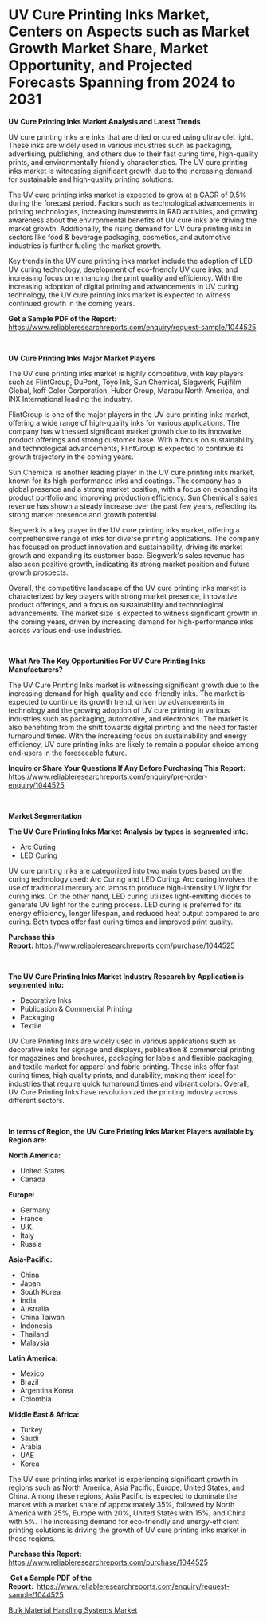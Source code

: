 <p><h1>UV Cure Printing Inks Market, Centers on Aspects such as Market Growth Market Share, Market Opportunity, and Projected Forecasts Spanning from 2024 to 2031</h1></p><p><strong>UV Cure Printing Inks Market Analysis and Latest Trends</strong></p>
<p><p>UV cure printing inks are inks that are dried or cured using ultraviolet light. These inks are widely used in various industries such as packaging, advertising, publishing, and others due to their fast curing time, high-quality prints, and environmentally friendly characteristics. The UV cure printing inks market is witnessing significant growth due to the increasing demand for sustainable and high-quality printing solutions.</p><p>The UV cure printing inks market is expected to grow at a CAGR of 9.5% during the forecast period. Factors such as technological advancements in printing technologies, increasing investments in R&D activities, and growing awareness about the environmental benefits of UV cure inks are driving the market growth. Additionally, the rising demand for UV cure printing inks in sectors like food & beverage packaging, cosmetics, and automotive industries is further fueling the market growth.</p><p>Key trends in the UV cure printing inks market include the adoption of LED UV curing technology, development of eco-friendly UV cure inks, and increasing focus on enhancing the print quality and efficiency. With the increasing adoption of digital printing and advancements in UV curing technology, the UV cure printing inks market is expected to witness continued growth in the coming years.</p></p>
<p><strong>Get a Sample PDF of the Report:&nbsp;</strong> <a href="https://www.reliableresearchreports.com/enquiry/request-sample/1044525">https://www.reliableresearchreports.com/enquiry/request-sample/1044525</a></p>
<p>&nbsp;</p>
<p><strong>UV Cure Printing Inks Major Market Players</strong></p>
<p><p>The UV cure printing inks market is highly competitive, with key players such as FlintGroup, DuPont, Toyo Ink, Sun Chemical, Siegwerk, Fujifilm Global, koff Color Corporation, Huber Group, Marabu North America, and INX International leading the industry. </p><p>FlintGroup is one of the major players in the UV cure printing inks market, offering a wide range of high-quality inks for various applications. The company has witnessed significant market growth due to its innovative product offerings and strong customer base. With a focus on sustainability and technological advancements, FlintGroup is expected to continue its growth trajectory in the coming years.</p><p>Sun Chemical is another leading player in the UV cure printing inks market, known for its high-performance inks and coatings. The company has a global presence and a strong market position, with a focus on expanding its product portfolio and improving production efficiency. Sun Chemical's sales revenue has shown a steady increase over the past few years, reflecting its strong market presence and growth potential.</p><p>Siegwerk is a key player in the UV cure printing inks market, offering a comprehensive range of inks for diverse printing applications. The company has focused on product innovation and sustainability, driving its market growth and expanding its customer base. Siegwerk's sales revenue has also seen positive growth, indicating its strong market position and future growth prospects.</p><p>Overall, the competitive landscape of the UV cure printing inks market is characterized by key players with strong market presence, innovative product offerings, and a focus on sustainability and technological advancements. The market size is expected to witness significant growth in the coming years, driven by increasing demand for high-performance inks across various end-use industries.</p></p>
<p>&nbsp;</p>
<p><strong>What Are The Key Opportunities For UV Cure Printing Inks Manufacturers?</strong></p>
<p><p>The UV Cure Printing Inks market is witnessing significant growth due to the increasing demand for high-quality and eco-friendly inks. The market is expected to continue its growth trend, driven by advancements in technology and the growing adoption of UV cure printing in various industries such as packaging, automotive, and electronics. The market is also benefiting from the shift towards digital printing and the need for faster turnaround times. With the increasing focus on sustainability and energy efficiency, UV cure printing inks are likely to remain a popular choice among end-users in the foreseeable future.</p></p>
<p><strong>Inquire or Share Your Questions If Any Before Purchasing This Report:</strong> <a href="https://www.reliableresearchreports.com/enquiry/pre-order-enquiry/1044525">https://www.reliableresearchreports.com/enquiry/pre-order-enquiry/1044525</a></p>
<p>&nbsp;</p>
<p><strong>Market Segmentation</strong></p>
<p><strong>The UV Cure Printing Inks Market Analysis by types is segmented into:</strong></p>
<p><ul><li>Arc Curing</li><li>LED Curing</li></ul></p>
<p><p>UV cure printing inks are categorized into two main types based on the curing technology used: Arc Curing and LED Curing. Arc curing involves the use of traditional mercury arc lamps to produce high-intensity UV light for curing inks. On the other hand, LED curing utilizes light-emitting diodes to generate UV light for the curing process. LED curing is preferred for its energy efficiency, longer lifespan, and reduced heat output compared to arc curing. Both types offer fast curing times and improved print quality.</p></p>
<p><strong>Purchase this Report:&nbsp;</strong><a href="https://www.reliableresearchreports.com/purchase/1044525">https://www.reliableresearchreports.com/purchase/1044525</a></p>
<p>&nbsp;</p>
<p><strong>The UV Cure Printing Inks Market Industry Research by Application is segmented into:</strong></p>
<p><ul><li>Decorative Inks</li><li>Publication & Commercial Printing</li><li>Packaging</li><li>Textile</li></ul></p>
<p><p>UV Cure Printing Inks are widely used in various applications such as decorative inks for signage and displays, publication & commercial printing for magazines and brochures, packaging for labels and flexible packaging, and textile market for apparel and fabric printing. These inks offer fast curing times, high quality prints, and durability, making them ideal for industries that require quick turnaround times and vibrant colors. Overall, UV Cure Printing Inks have revolutionized the printing industry across different sectors.</p></p>
<p>&nbsp;</p>
<p><strong>In terms of Region, the UV Cure Printing Inks Market Players available by Region are:</strong></p>
<p>
    <p> <strong> North America: </strong>
        <ul>
            <li>United States</li>
            <li>Canada</li>
        </ul>
        </p> 
    <p> <strong> Europe: </strong>
        <ul>
            <li>Germany</li>
            <li>France</li>
            <li>U.K.</li>
            <li>Italy</li>
            <li>Russia</li>
        </ul>
        </p> 
    <p> <strong> Asia-Pacific: </strong>
        <ul>
            <li>China</li>
            <li>Japan</li>
            <li>South Korea</li>
            <li>India</li>
            <li>Australia</li>
            <li>China Taiwan</li>
            <li>Indonesia</li>
            <li>Thailand</li>
            <li>Malaysia</li>
        </ul>
        </p> 
    <p> <strong> Latin America: </strong>
        <ul>
            <li>Mexico</li>
            <li>Brazil</li>
            <li>Argentina Korea</li>
            <li>Colombia</li>
        </ul>
        </p> 
    <p> <strong> Middle East & Africa: </strong>
        <ul>
            <li>Turkey</li>
            <li>Saudi</li>
            <li>Arabia</li>
            <li>UAE</li>
            <li>Korea</li>
        </ul>
    </p>
    </p>
<p><p>The UV cure printing inks market is experiencing significant growth in regions such as North America, Asia Pacific, Europe, United States, and China. Among these regions, Asia Pacific is expected to dominate the market with a market share of approximately 35%, followed by North America with 25%, Europe with 20%, United States with 15%, and China with 5%. The increasing demand for eco-friendly and energy-efficient printing solutions is driving the growth of UV cure printing inks market in these regions.</p></p>
<p><strong>Purchase this Report: </strong><a href="https://www.reliableresearchreports.com/purchase/1044525">https://www.reliableresearchreports.com/purchase/1044525</a></p>
<p>&nbsp;<strong>Get a Sample PDF of the Report:&nbsp;&nbsp;</strong><a href="https://www.reliableresearchreports.com/enquiry/request-sample/1044525">https://www.reliableresearchreports.com/enquiry/request-sample/1044525</a></p>
<p><strong></strong></p>
<p><p><a href="https://github.com/nathandecarvalho/Market-Research-Report-List-2/blob/main/bulk-material-handling-systems-market.md">Bulk Material Handling Systems Market</a></p></p>